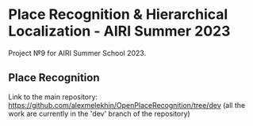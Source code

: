# Place Recognition & Hierarchical Localization - AIRI Summer 2023

Project №9 for AIRI Summer School 2023.

## Place Recognition

Link to the main repository: https://github.com/alexmelekhin/OpenPlaceRecognition/tree/dev (all the work are currently in the 'dev' branch of the repository)
